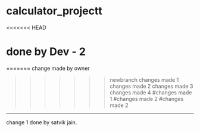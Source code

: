 # calculator_projectt 
<<<<<<< HEAD
# done by Dev - 2
=======
change made by owner
>>>>>>> newbranch
changes made 1
changes made 2
changes made 3
changes made 4
#changes made 1
#changes made 2
#changes made 2
-------------------------------------------
change 1 done by satvik jain.
